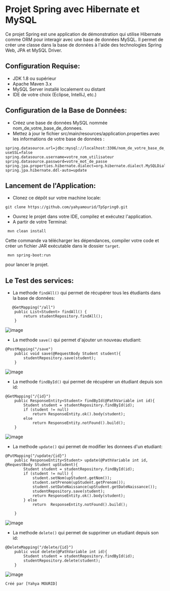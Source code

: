 # Projet Spring avec Hibernate et MySQL
Ce projet Spring est une application de démonstration qui utilise Hibernate comme ORM pour interagir avec une base de données MySQL. Il permet de créer une classe dans la base de données à l'aide des technologies Spring Web, JPA et MySQL Driver.


## Configuration Requise:
- JDK 1.8 ou supérieur
- Apache Maven 3.x
- MySQL Server installé localement ou distant
- IDE de votre choix (Eclipse, IntelliJ, etc.)

## Configuration de la Base de Données:
- Créez une base de données MySQL nommée nom_de_votre_base_de_donnees.
- Mettez à jour le fichier src/main/resources/application.properties avec les informations de votre base de données :
```
spring.datasource.url=jdbc:mysql://localhost:3306/nom_de_votre_base_de_donnees?useSSL=false
spring.datasource.username=votre_nom_utilisateur
spring.datasource.password=votre_mot_de_passe
spring.jpa.properties.hibernate.dialect=org.hibernate.dialect.MySQLDialect
spring.jpa.hibernate.ddl-auto=update
```

## Lancement de l'Application:
- Clonez ce dépôt sur votre machine locale:
```
git clone https://github.com/yahyamourid/TpSpring0.git
```
- Ouvrez le projet dans votre IDE, compilez et exécutez l'application.
- A partir de votre Terminal:
```
 mvn clean install
```
Cette commande va télécharger les dépendances, compiler votre code et créer un fichier JAR exécutable dans le dossier `target`.

```
 mvn spring-boot:run 
```
  pour lancer le projet.

## Le Test des services:
- La methode `findAll()` qui permet de récupérer tous les étudiants dans la base de données:
```
   @GetMapping("/all")
	public List<Student> findAll() {
		return studentRepository.findAll();
	}
```
![image](https://github.com/yahyamourid/TpSpring0/assets/128039351/d92b13a2-89e3-4307-ba85-eccfbbae8290)

- La methode `save()` qui permet d'ajouter un nouveau etudiant:
```
@PostMapping("/save")
	public void save(@RequestBody Student student){
		studentRepository.save(student);
	}
```
![image](https://github.com/yahyamourid/TpSpring0/assets/128039351/1b4250b2-2846-4d7a-8d4a-c610edb1f8dc)

- La methode `findById()`  qui permet de récupérer un étudiant depuis son id:
```
@GetMapping("/{id}")
	public ResponseEntity<Student> findById(@PathVariable int id){
		Student student = studentRepository.findById(id);
		if (student != null)
			return ResponseEntity.ok().body(student);
		else
			return ResponseEntity.notFound().build();
	}
```
![image](https://github.com/yahyamourid/TpSpring0/assets/128039351/0d6c85b2-5801-449d-aa5e-6d415021e00f)

- La methode `update()` qui permet de modifier les donnees d'un etudiant:
```
@PutMapping("/update/{id}")
	public ResponseEntity<Student> update(@PathVariable int id, @RequestBody Student upStudent){
		Student student = studentRepository.findById(id);
		if (student != null) {
			student.setNom(upStudent.getNom());
			student.setPrenom(upStudent.getPrenom());
			student.setDateNaissance(upStudent.getDateNaissance());
			studentRepository.save(student);
			return ResponseEntity.ok().body(student);
		} else
			return  ResponseEntity.notFound().build();

	}
```
![image](https://github.com/yahyamourid/TpSpring0/assets/128039351/d0094eb3-acbd-4bbc-aaef-1eb5e4031c5a)

- La methode `delete()` qui permet de supprimer un etudiant depuis son id:
```
@DeleteMapping("/delete/{id}")
	public void delete(@PathVariable int id){
		Student student = studentRepository.findById(id);
		studentRepository.delete(student);
	}
```
![image](https://github.com/yahyamourid/TpSpring0/assets/128039351/4f272dbf-25df-4baf-aa8d-476ede46406e)

``Créé par [Yahya MOURID]``






